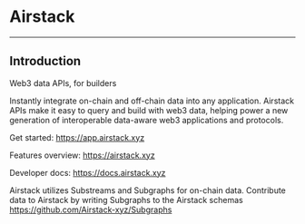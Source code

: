 # Airstack

****

## Introduction

Web3 data APIs, for builders

Instantly integrate on-chain and off-chain data into any application. Airstack APIs make it easy to query and build with web3 data, helping power a new generation of interoperable data-aware web3 applications and protocols. 

Get started: https://app.airstack.xyz

Features overview: https://airstack.xyz

Developer docs: https://docs.airstack.xyz

Airstack utilizes Substreams and Subgraphs for on-chain data. Contribute data to Airstack by writing Subgraphs to the Airstack schemas https://github.com/Airstack-xyz/Subgraphs

